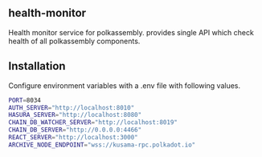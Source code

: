 ## health-monitor

Health monitor service for polkassembly. provides single API which check health of all polkassembly components.

## Installation

Configure environment variables with a .env file with following values.

```bash
PORT=8034
AUTH_SERVER="http://localhost:8010"
HASURA_SERVER="http://localhost:8080"
CHAIN_DB_WATCHER_SERVER="http://localhost:8019"
CHAIN_DB_SERVER="http://0.0.0.0:4466"
REACT_SERVER="http://localhost:3000"
ARCHIVE_NODE_ENDPOINT="wss://kusama-rpc.polkadot.io"
```


